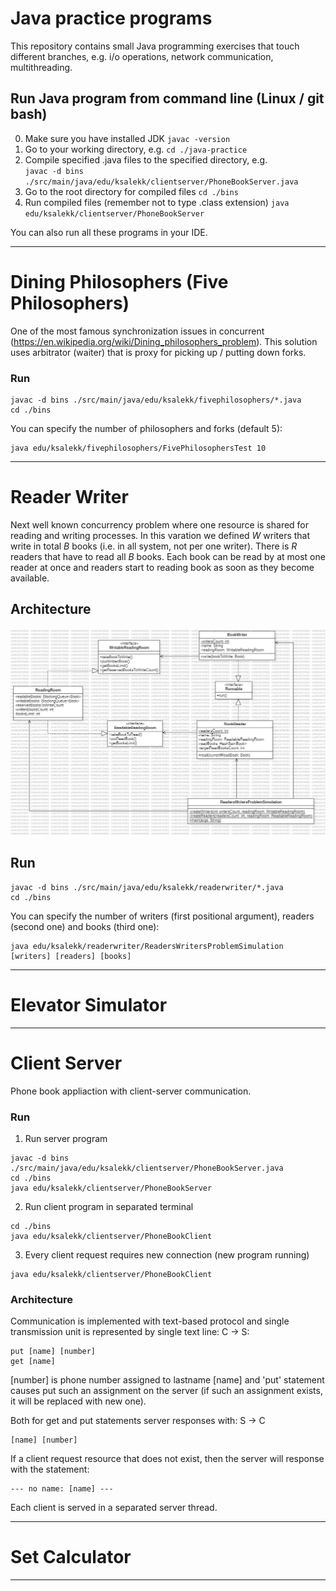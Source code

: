 # Java practice programs
This repository contains small Java programming exercises that touch different branches, e.g. i/o operations, network communication, multithreading.

## Run Java program from command line (Linux / git bash)
0. Make sure you have installed JDK ```javac -version```
1. Go to your working directory, e.g. ```cd ./java-practice ```
2. Compile specified .java files to the specified directory, e.g. <br/> ```javac -d bins ./src/main/java/edu/ksalekk/clientserver/PhoneBookServer.java```
3. Go to the root directory for compiled files ```cd ./bins```
4. Run compiled files (remember not to type .class extension) ```java edu/ksalekk/clientserver/PhoneBookServer```

You can also run all these programs in your IDE.
***

# Dining Philosophers (Five Philosophers)
One of the most famous synchronization issues in concurrent (https://en.wikipedia.org/wiki/Dining_philosophers_problem). This solution uses arbitrator (waiter) that is proxy for picking up / putting down forks.

### Run
```
javac -d bins ./src/main/java/edu/ksalekk/fivephilosophers/*.java
cd ./bins
```
You can specify the number of philosophers and forks (default 5):
```
java edu/ksalekk/fivephilosophers/FivePhilosophersTest 10
```

***

# Reader Writer
Next well known concurrency problem where one resource is shared for reading and writing processes. In this varation we defined *W* writers that write in total *B* books (i.e. in all system, not per one writer). There is *R* readers that have to read all *B* books. Each book can be read by at most one reader at once and readers start to reading book as soon as they become available.

## Architecture
![Readers and writers UML diagram](./src/main/resources/reader_writer_uml.jpg)

## Run
```
javac -d bins ./src/main/java/edu/ksalekk/readerwriter/*.java
cd ./bins
```
You can specify the number of writers (first positional argument), readers (second one) and books (third one):
```
java edu/ksalekk/readerwriter/ReadersWritersProblemSimulation [writers] [readers] [books]
```

***

# Elevator Simulator
***

# Client Server 
Phone book appliaction with client-server communication. 

### Run
1. Run server program
```
javac -d bins ./src/main/java/edu/ksalekk/clientserver/PhoneBookServer.java
cd ./bins
java edu/ksalekk/clientserver/PhoneBookServer
```
2. Run client program in separated terminal
```
cd ./bins
java edu/ksalekk/clientserver/PhoneBookClient
```
3. Every client request requires new connection (new program running)
```
java edu/ksalekk/clientserver/PhoneBookClient
```

### Architecture
Communication is implemented with text-based protocol and single transmission unit is represented by single text line:
C -> S:
```
put [name] [number]
get [name]
```
[number] is phone number assigned to lastname [name] and 'put' statement causes put such an assignment on the server (if such an assignment exists, it will be replaced with new one).

Both for get and put statements server responses with:
S -> C
```
[name] [number]
```
If a client request resource that does not exist, then the server will response with the statement:
```
--- no name: [name] ---
```
Each client is served in a separated server thread.
***

# Set Calculator
***
